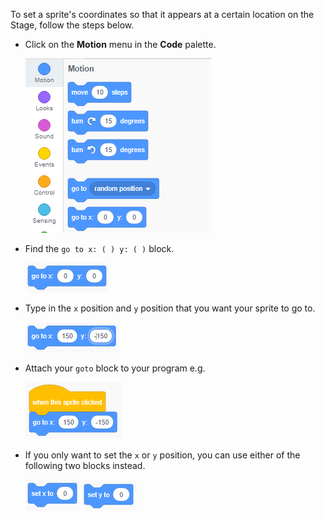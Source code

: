 To set a sprite's coordinates so that it appears at a certain location on the Stage, follow the steps below.

- Click on the **Motion** menu in the **Code** palette.

	![motion menu](images/motion-menu.png)

- Find the `go to x: ( ) y: ( )` block.

	![go to x y](images/goto.png)

- Type in the `x` position and `y` position that you want your sprite to go to.

	![go to x y filled](images/goto_filled.png)

- Attach your `goto` block to your program e.g.

	![go to x y attached to block](images/use-goto.png)

- If you only want to set the `x` or `y` position, you can use either of the following two blocks instead.

	![set x](images/setx.png)
	![set y](images/sety.png)

